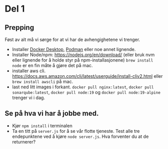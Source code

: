 # Del 1
## Prepping

Føst av alt må vi sørge for at vi har de avhengighetene vi trenger.

- Installer [Docker Desktop](https://docs.docker.com/engine/install/), [Podman](https://podman.io/getting-started/installation) eller noe annet lignende.
- Installer Node/npm: https://nodejs.org/en/download/ (eller bruk nvm eller lignende for å holde styr på npm-installasjonene) `brew install node` er en fin måte å gjøre det på mac.
- installer aws cli. https://docs.aws.amazon.com/cli/latest/userguide/install-cliv2.html eller `brew install awscli` på mac.
- last ned litt images i forkant. `docker pull nginx:latest`, `docker pull sonarqube:latest`, `docker pull node:19` og `docker pull node:19-alpine` trenger vi i dag.

## Se på hva vi har å jobbe med.
- Kjør `npm install` i terminalen
- Ta en titt på `server.js` for å se vår flotte tjeneste. Test alle tre endepunktene ved å kjøre `node server.js`. Hva forventer du at de returnerer?

